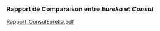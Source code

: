 ### Rapport de Comparaison entre *Eureka* et *Consul*

[Rapport_ConsulEureka.pdf](https://github.com/user-attachments/files/18303759/Rapport_ConsulEureka.pdf)
